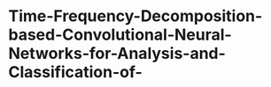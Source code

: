 # Time-Frequency-Decomposition-based-Convolutional-Neural-Networks-for-Analysis-and-Classification-of-